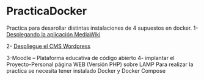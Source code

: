 # PracticaDocker
Practica para desarollar distintas instalaciones de 4 supuestos en docker.
1- [Desplegando la aplicación MediaWiki](MadiaWiki/Docs/ManualDeUsuario.md)

2- [Despliegue el CMS Wordpress](WordPress/Docs/MabualDeUsuario.md)

3-Moodle – Plataforma educativa de código abierto
4- implantar el Proyecto-Personal página WEB (Versión PHP) sobre LAMP
Para realizar la practica se necesita tener instalado Docker y Docker Compose
